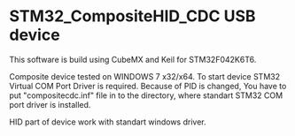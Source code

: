 # STM32_CompositeHID_CDC USB device

This software is build using CubeMX and Keil for STM32F042K6T6.

Composite device tested on WINDOWS 7 x32/x64.
To start device STM32 Virtual COM Port Driver is required.
Because of PID is changed, You have to put "compositecdc.inf" file in to the 
directory, where standart STM32 COM port driver is installed.

HID part of device work with standart windows driver.